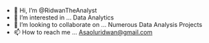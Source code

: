 - 👋 Hi, I’m @RidwanTheAnalyst
- 👀 I’m interested in ... Data Analytics 
- 💞️ I’m looking to collaborate on ... Numerous Data Analysis Projects
- 📫 How to reach me ... Asaoluridwan@gmail.com

<!---
RidwanTheAnalyst/RidwanTheAnalyst is a ✨ special ✨ repository because its `README.md` (this file) appears on your GitHub profile.
You can click the Preview link to take a look at your changes.
--->
